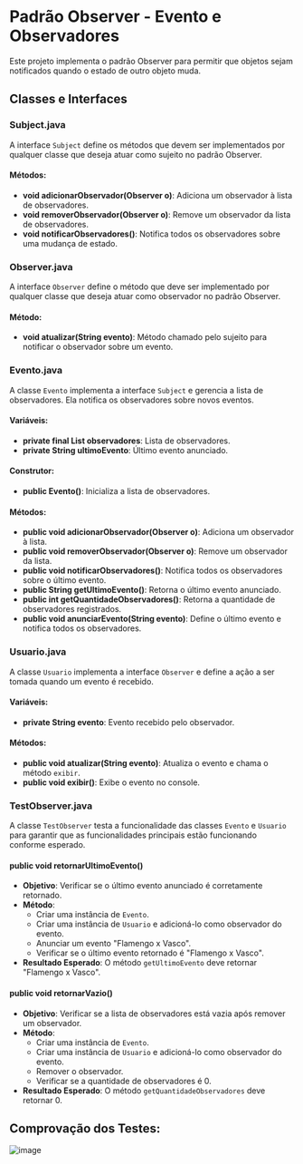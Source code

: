 # Padrão Observer - Evento e Observadores
Este projeto implementa o padrão Observer para permitir que objetos sejam notificados quando o estado de outro objeto muda.

## Classes e Interfaces

### Subject.java

A interface `Subject` define os métodos que devem ser implementados por qualquer classe que deseja atuar como sujeito no padrão Observer.

#### Métodos:

-   **void adicionarObservador(Observer o)**: Adiciona um observador à lista de observadores.
-   **void removerObservador(Observer o)**: Remove um observador da lista de observadores.
-   **void notificarObservadores()**: Notifica todos os observadores sobre uma mudança de estado.

### Observer.java

A interface `Observer` define o método que deve ser implementado por qualquer classe que deseja atuar como observador no padrão Observer.

#### Método:

-   **void atualizar(String evento)**: Método chamado pelo sujeito para notificar o observador sobre um evento.

### Evento.java

A classe `Evento` implementa a interface `Subject` e gerencia a lista de observadores. Ela notifica os observadores sobre novos eventos.

#### Variáveis:

-   **private final List<Observer> observadores**: Lista de observadores.
-   **private String ultimoEvento**: Último evento anunciado.

#### Construtor:

-   **public Evento()**: Inicializa a lista de observadores.

#### Métodos:

-   **public void adicionarObservador(Observer o)**: Adiciona um observador à lista.
-   **public void removerObservador(Observer o)**: Remove um observador da lista.
-   **public void notificarObservadores()**: Notifica todos os observadores sobre o último evento.
-   **public String getUltimoEvento()**: Retorna o último evento anunciado.
-   **public int getQuantidadeObservadores()**: Retorna a quantidade de observadores registrados.
-   **public void anunciarEvento(String evento)**: Define o último evento e notifica todos os observadores.

### Usuario.java

A classe `Usuario` implementa a interface `Observer` e define a ação a ser tomada quando um evento é recebido.

#### Variáveis:

-   **private String evento**: Evento recebido pelo observador.

#### Métodos:

-   **public void atualizar(String evento)**: Atualiza o evento e chama o método `exibir`.
-   **public void exibir()**: Exibe o evento no console.

### TestObserver.java

A classe `TestObserver` testa a funcionalidade das classes `Evento` e `Usuario` para garantir que as funcionalidades principais estão funcionando conforme esperado.

#### public void retornarUltimoEvento()

-   **Objetivo**: Verificar se o último evento anunciado é corretamente retornado.
-   **Método**:
    -   Criar uma instância de `Evento`.
    -   Criar uma instância de `Usuario` e adicioná-lo como observador do evento.
    -   Anunciar um evento "Flamengo x Vasco".
    -   Verificar se o último evento retornado é "Flamengo x Vasco".
-   **Resultado Esperado**: O método `getUltimoEvento` deve retornar "Flamengo x Vasco".

#### public void retornarVazio()

-   **Objetivo**: Verificar se a lista de observadores está vazia após remover um observador.
-   **Método**:
    -   Criar uma instância de `Evento`.
    -   Criar uma instância de `Usuario` e adicioná-lo como observador do evento.
    -   Remover o observador.
    -   Verificar se a quantidade de observadores é 0.
-   **Resultado Esperado**: O método `getQuantidadeObservadores` deve retornar 0.

## Comprovação dos Testes:
![image](https://github.com/JotaVS/AtividadePadraoProjeto/assets/114262723/998b07b3-6384-4fb9-98a8-732d2fd1f160)
